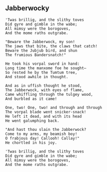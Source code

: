 Jabberwocky
-----------

    'Twas brillig, and the slithy toves
    Did gyre and gimble in the wabe;
    All mimsy were the borogoves,
    And the mome raths outgrabe.

    "Beware the Jabberwock, my son!
    The jaws that bite, the claws that catch!
    Beware the Jubjub bird, and shun
    The frumious Bandersnatch!"

    He took his vorpal sword in hand:
    Long time the manxome foe he sought—
    So rested he by the Tumtum tree,
    And stood awhile in thought.

    And as in uffish thought he stood,
    The Jabberwock, with eyes of flame,
    Came whiffling through the tulgey wood,
    And burbled as it came!

    One, two! One, two! and through and through
    The vorpal blade went snicker-snack!
    He left it dead, and with its head
    He went galumphing back.

    "And hast thou slain the Jabberwock?
    Come to my arms, my beamish boy!
    O frabjous day! Callooh! Callay!"
    He chortled in his joy.

    'Twas brillig, and the slithy toves
    Did gyre and gimble in the wabe;
    All mimsy were the borogoves,
    And the mome raths outgrabe.